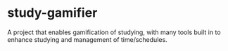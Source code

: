 # study-gamifier
A project that enables gamification of studying, with many tools built in to enhance studying and management of time/schedules.
